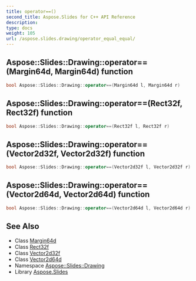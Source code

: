 ```yaml
---
title: operator==()
second_title: Aspose.Slides for C++ API Reference
description: 
type: docs
weight: 105
url: /aspose.slides.drawing/operator_equal_equal/
---
```

## Aspose::Slides::Drawing::operator==(Margin64d, Margin64d) function




```cpp
bool Aspose::Slides::Drawing::operator==(Margin64d l, Margin64d r)
```

## Aspose::Slides::Drawing::operator==(Rect32f, Rect32f) function




```cpp
bool Aspose::Slides::Drawing::operator==(Rect32f l, Rect32f r)
```

## Aspose::Slides::Drawing::operator==(Vector2d32f, Vector2d32f) function




```cpp
bool Aspose::Slides::Drawing::operator==(Vector2d32f l, Vector2d32f r)
```

## Aspose::Slides::Drawing::operator==(Vector2d64d, Vector2d64d) function




```cpp
bool Aspose::Slides::Drawing::operator==(Vector2d64d l, Vector2d64d r)
```

## See Also

* Class [Margin64d](../margin64d/)
* Class [Rect32f](../rect32f/)
* Class [Vector2d32f](../vector2d32f/)
* Class [Vector2d64d](../vector2d64d/)
* Namespace [Aspose::Slides::Drawing](../)
* Library [Aspose.Slides](../../)